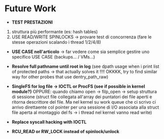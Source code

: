 # Future Work

- **TEST PRESTAZIONI** 
1) struttura più performante (es: hash tables)
2) USE READ/WRITE SPINLOCKS -> provare test di concorrenza (fare le stesse operazioni scalando i thread 1/2/4/8)

- **USE CASE nell'articolo** -> far vedere come sia semplice gestire uno specifico USE CASE (backups... / VMs...)

- **Resolve full pathname until root in log** (see dpath usage when i print list of protected paths -> that actually solves it !!!! OKKKK, try to find similar way for other probes that use dentry_path_raw)

- **SingleFS for log file -> IOCTL or ProcFS (see if possible in kernel module?)**
OPPURE: quando chiamo open -> filp_open -> setup struttura di sessione (struct file collegata all'array dei puntatori dei file aperti  e ritorna descrittore del file. Ma nel kernel su work queue che ci scrivo ci arrivo direttaente col pointer per una sessione di I/O associata alla struct file aperta al montaggio del fs -> i thread nel kernel vanno read write)

- **Replace syscall hacking with IOCTL**

- **RCU_READ or RW_LOCK instead of spinlock/unlock**

